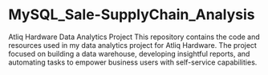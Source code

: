 # MySQL_Sale-SupplyChain_Analysis
Atliq Hardware Data Analytics Project  This repository contains the code and resources used in my data analytics project for Atliq Hardware. The project focused on building a data warehouse, developing insightful reports, and automating tasks to empower business users with self-service capabilities.
